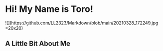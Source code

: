 # Hi! My Name is Toro!
![](https://github.com/LL2323/Markdown/blob/main/20210328_172249.jpg =20x20)

## A Little Bit About Me
